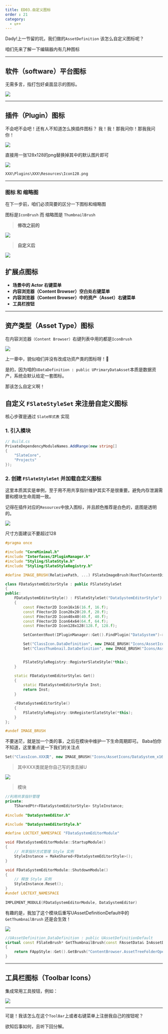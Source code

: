 ```yaml
---
title: ED03.自定义图标
order : 21
category:
  - u++
---
```


<chatmessage avatar="../../assets/emoji/hh.png" :avatarWidth="40">

Dady!上一节留的坑，我们做的`AssetDefinition` 该怎么自定义图标呢？

</chatmessage>

<chatmessage avatar="../../assets/emoji/bqb (2).png" :avatarWidth="40" alignLeft >
咱们先来了解一下编辑器内有几种图标
</chatmessage>

---
##  **软件（software）平台图标**

<chatmessage avatar="../../assets/emoji/hh.png" :avatarWidth="40">
无需多言，指打包好桌面显示的图标。
</chatmessage>

![](..%2Fassets%2Fsmallpic4.jpg)

---
##  **插件（Plugin）图标**

<chatmessage avatar="../../assets/emoji/bqb (2).png" :avatarWidth="40" alignLeft >
不会吧不会吧！还有人不知道怎么换插件图标？
</chatmessage>

<chatmessage avatar="../../assets/emoji/hx.png" :avatarWidth="40">
我！我！那我问你！那我我问你！
</chatmessage>

![](..%2Fassets%2Fpluginicon002.jpg)

<chatmessage avatar="../../assets/emoji/bqb (2).png" :avatarWidth="40" alignLeft >

直接用一张128x128的png替换掉其中的默认图片即可

</chatmessage>

![](..%2Fassets%2FIcon128.jpg)

```cpp
XXX\Plugins\XXX\Resources\Icon128.png
```
---

### 图标 和 缩略图

<chatmessage avatar="../../assets/emoji/bqb (2).png" :avatarWidth="40" alignLeft >
在下一步前，咱们必须简要的区分一下图标和缩略图
</chatmessage>

<chatmessage avatar="../../assets/emoji/hx.png" :avatarWidth="40">

图标是`IconBrush` 而 缩略图是 `ThumbnailBrush`

</chatmessage>

>**修改之前的**

![](..%2Fassets%2Ficons001.png)

>**自定义后**

![](..%2Fassets%2Fsmallpi3.png)


## **扩展点图标**

- **场景中的 Actor 右键菜单**
- **内容浏览器（Content Browser）空白处右键菜单**
- **内容浏览器（Content Browser）中的资产（Asset）右键菜单**
- **工具栏按钮**

---

##  **资产类型（Asset Type）图标**

<chatmessage avatar="../../assets/emoji/bqb (2).png" :avatarWidth="40" alignLeft >

在内容浏览器`（Content Browser）`右键列表中用的都是`IconBrush`

</chatmessage>

![](..%2Fassets%2Fcin001.jpg)

<chatmessage avatar="../../assets/emoji/hx.png" :avatarWidth="40">
上一章中，貌似咱们并没有改成功资产类的图标呀！🐶
</chatmessage>

<chatmessage avatar="../../assets/emoji/bqb (2).png" :avatarWidth="40" alignLeft >

是的，因为咱的`UDataDefinition : public UPrimaryDataAsset`本质是数据资产，系统会默认给定一套图标。

</chatmessage>

<chatmessage avatar="../../assets/emoji/blzt.png" :avatarWidth="40">
那该怎么自定义啊！
</chatmessage>

## **自定义 `FSlateStyleSet` 来注册自定义图标**

<chatmessage avatar="../../assets/emoji/bqb (2).png" :avatarWidth="40" alignLeft >

核心步骤是通过 `Slate样式表` 实现

</chatmessage>

### 1. **引入模块**

```csharp
// Build.cs
PrivateDependencyModuleNames.AddRange(new string[]
{
    "SlateCore",
    "Projects" 
});
```


### 2. **创建 `FSlateStyleSet` 并加载自定义图标**

<chatmessage avatar="../../assets/emoji/bqb (2).png" :avatarWidth="40" alignLeft >
这里本质其实是单例，至于用不用共享指针维护其实不是很重要。避免内存泄漏需要和模块生命周期一致。
</chatmessage>

<chatmessage avatar="../../assets/emoji/hx.png" :avatarWidth="40">

记得在插件对应的`Resources`中放入图标，并且颜色推荐是白色的，底图是透明的。

</chatmessage>

![](..%2Fassets%2Fsmallpi2.jpg)

<chatmessage avatar="../../assets/emoji/bqb (2).png" :avatarWidth="40" alignLeft >
尺寸方面建议不要超过128
</chatmessage>

```cpp
#pragma once

#include "CoreMinimal.h"
#include "Interfaces/IPluginManager.h"
#include "Styling/SlateStyle.h"
#include "Styling/SlateStyleRegistry.h"

#define IMAGE_BRUSH(RelativePath, ...) FSlateImageBrush(RootToContentDir(RelativePath, TEXT(".png") ), __VA_ARGS__)

class FDataSystemEditorStyle : public FSlateStyleSet
{
public:
	FDataSystemEditorStyle() : FSlateStyleSet("DataSystemEditorStyle")
	{
		const FVector2D Icon16x16(16.f, 16.f);
		const FVector2D Icon20x20(20.f, 20.f);
		const FVector2D Icon40x40(40.f, 40.f);
		const FVector2D Icon64x64(64.f, 64.f);
		const FVector2D Icon128x128(128.f, 128.f);

		SetContentRoot(IPluginManager::Get().FindPlugin("DataSystem")->GetBaseDir() / TEXT("Resources"));

		Set("ClassIcon.DataDefinition", new IMAGE_BRUSH("Icons/AssetIcons/DataSystem_x16", Icon16x16));
		Set("ClassThumbnail.DataDefinition", new IMAGE_BRUSH("Icons/AssetIcons/DataSystem_x64", Icon64x64));


		FSlateStyleRegistry::RegisterSlateStyle(*this);
	}

	static FDataSystemEditorStyle& Get()
	{
		static FDataSystemEditorStyle Inst;
		return Inst;
	}

	~FDataSystemEditorStyle()
	{
		FSlateStyleRegistry::UnRegisterSlateStyle(*this);
	}
};

#undef IMAGE_BRUSH

```

<chatmessage avatar="../../assets/emoji/blzt.png" :avatarWidth="40">
不要迷茫，就是加一个类的事，之后在模块中维护一下生命周期即可。
</chatmessage>

<chatmessage avatar="../../assets/emoji/bqb (2).png" :avatarWidth="40" alignLeft >
Baba怕你不知道，这里重点说一下我们的关注点
</chatmessage>


```cpp
Set("ClassIcon.XXX类", new IMAGE_BRUSH("Icons/AssetIcons/DataSystem_x16", Icon16x16));
```

> 其中XXX类就是你自己写的类去掉U

![](..%2Fassets%2Fsmallpi5.png)


>模块

```cpp
//利用共享指针管理
private:
    TSharedPtr<FDataSystemEditorStyle> StyleInstance;
    
#include "DataSystemEditor.h"

#include "DataSystemEditorStyle.h"

#define LOCTEXT_NAMESPACE "FDataSystemEditorModule"

void FDataSystemEditorModule::StartupModule()
{
	// 共享指针方式管理 Style 实例
	StyleInstance = MakeShared<FDataSystemEditorStyle>();
}

void FDataSystemEditorModule::ShutdownModule()
{
	// 释放 Style 实例
	StyleInstance.Reset();
}
#undef LOCTEXT_NAMESPACE
    
IMPLEMENT_MODULE(FDataSystemEditorModule, DataSystemEditor)
```

<chatmessage avatar="../../assets/emoji/hx.png" :avatarWidth="40">

有趣的是，我加了这个模块后重写UAssetDefinitionDefault中的`GetThumbnailBrush` 还是会生效！

</chatmessage>

![](..%2Fassets%2Fsmallpic3.jpg)

```cpp
//UAssetDefinition_DataDefinition : public UAssetDefinitionDefault
virtual const FSlateBrush* GetThumbnailBrush(const FAssetData& InAssetData, const FName InClassName) const override final
{
    return FAppStyle::Get().GetBrush("ContentBrowser.AssetTreeFolderOpen");  
}
```

---

##  **工具栏图标（Toolbar Icons）**

<chatmessage avatar="../../assets/emoji/bqb (2).png" :avatarWidth="40" alignLeft >
集成常用工具按钮，例如：
</chatmessage>

![](..%2Fassets%2FToolbaricon.png)

---

<chatmessage avatar="../../assets/emoji/hx.png" :avatarWidth="40">

可是！我该怎么在这个`ToolBar`上或者右键菜单上注册我自己的按钮呢？

</chatmessage>

<chatmessage avatar="../../assets/emoji/bqb (2).png" :avatarWidth="40" alignLeft >
欲知后事如何，且听下回分解。
</chatmessage>